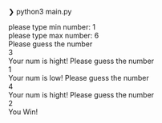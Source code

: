 ❯ python3 main.py

please type min number: 1 <br>
please type max number: 6 <br>
Please guess the number <br>
3 <br>
Your num is hight! Please guess the number <br>
1 <br>
Your num is low! Please guess the number <br>
4 <br>
Your num is hight! Please guess the number <br>
2 <br>
You Win!  <br>
